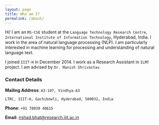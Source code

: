 ```yaml
---
layout: page
title: Who am I?
permalink: /about/
---
```


Hi! I am an ``MS-CSE`` student at the `Language Technology Research Centre`, `International Institute of Information Technology`, Hyderabad, India. I work in the area of natural language processing (NLP). I am particularly interested in machine learning for processing and understanding of natural language text. 

I joined `IIIT-H` in December 2014. I work as a Research Assistant in `ILMT` project. I am advised by `Dr. Manish Shrivastav`.

### Contact Details

**Mailing Address**: `A3-107, Vindhya-A3`

`LTRC, IIIT-H, Gachibowli, Hyderabad, 500032, India`

**Phone**: `+91 78939 40615`

**Email**: [irshad.bhat@research.iiit.ac.in](mailto:irshad.bhat@research.iiit.ac.in)

